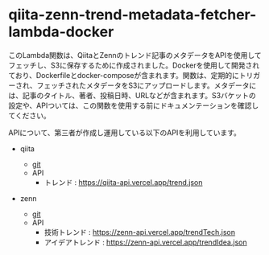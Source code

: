 # qiita-zenn-trend-metadata-fetcher-lambda-docker
このLambda関数は、QiitaとZennのトレンド記事のメタデータをAPIを使用してフェッチし、S3に保存するために作成されました。Dockerを使用して開発されており、Dockerfileとdocker-composeが含まれます。関数は、定期的にトリガーされ、フェッチされたメタデータをS3にアップロードします。メタデータには、記事のタイトル、著者、投稿日時、URLなどが含まれます。S3バケットの設定や、APIついては、この関数を使用する前にドキュメンテーションを確認してください。

APIについて、第三者が作成し運用している以下のAPIを利用しています。
- qiita
    - [git](https://github.com/kaisugi/qiita-trend-api)
    - API
        - トレンド : https://qiita-api.vercel.app/trend.json

- zenn
    - [git](https://github.com/kaisugi/zenn-trend-api)
    - API
        - 技術トレンド : https://zenn-api.vercel.app/trendTech.json
        - アイデアトレンド : https://zenn-api.vercel.app/trendIdea.json